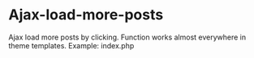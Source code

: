 # Ajax-load-more-posts
Ajax load more posts by clicking. Function works almost everywhere in theme templates. Example: index.php
